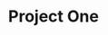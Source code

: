 ---
layout: base
title: Project One
components:
  - type: hero
    data:
      title: Project One
      subtitle: A beautiful web application
      backgroundImage: /images/project1.jpg
  - type: text-block
    data:
      title: Project Overview
      content: |
        This is a detailed description of Project One. It showcases my skills in web development
        and design, focusing on creating intuitive user experiences.

        ## Key Features
        - Responsive design
        - Modern architecture
        - Performance optimized
  - type: two-images
    data:
      image1: /images/project2.jpg
      alt1: Project screenshot 1
      image2: /images/project3.jpg
      alt2: Project screenshot 2
      caption: Project screenshots showcasing the user interface
---